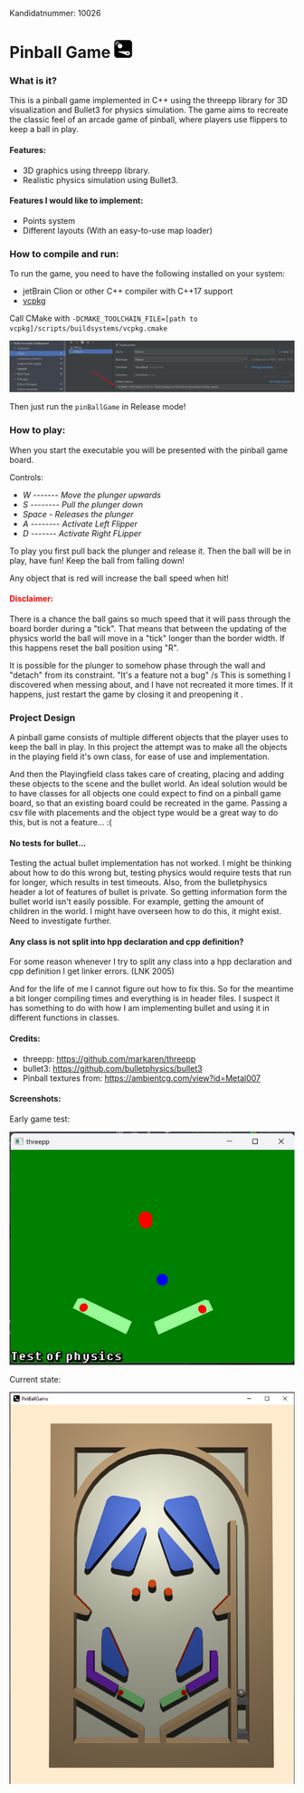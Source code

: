 Kandidatnummer: 10026
# Pinball Game <img alt="GameLogo" height="32" src="doc/logo.png" title="GameLogo" width="32"/>

### What is it?
This is a pinball game implemented in C++ using the threepp library for 3D visualization and Bullet3 for physics simulation. 
The game aims to recreate the classic feel of an arcade game of pinball, where players use flippers to keep a ball in play.

#### Features:
* 3D graphics using threepp library.
* Realistic physics simulation using Bullet3.

#### Features I would like to implement:
* Points system
* Different layouts (With an easy-to-use map loader)

### How to compile and run:

To run the game, you need to have the following installed on your system:
* jetBrain Clion or other C++ compiler with C++17 support
* [vcpkg](https://vcpkg.io/en/index.html)

Call CMake with `-DCMAKE_TOOLCHAIN_FILE=[path to vcpkg]/scripts/buildsystems/vcpkg.cmake`

![img.png](doc/examples/CmakeToolChain.png)

Then just run the `pinBallGame` in Release mode!

### How to play:

When you start the executable you will be presented with the pinball game board.

Controls:
- *W ------- Move the plunger upwards* 
- *S -------- Pull the plunger down*
- *Space - Releases the plunger*
- *A -------- Activate Left Flipper*
- *D ------- Activate Right FLipper*

To play you first pull back the plunger and release it. Then the ball will be in play, have fun! Keep the ball from falling down!

Any object that is red will increase the ball speed when hit!

#### <span style = "color:red"> Disclaimer: </span>
There is a chance the ball gains so much speed that it will pass through the board border during a "tick". That means that between the updating of the physics world the ball will move in a "tick" longer than the border width.
If this happens reset the ball position using "R".

It is possible for the plunger to somehow phase through the wall and "detach" from its constraint. "It's a feature not a bug" /s
This is something I discovered when messing about, and I have not recreated it more times. If it happens, just restart the game by closing it and preopening it .

### Project Design

A pinball game consists of multiple different objects that the player uses to keep the ball in play.
In this project the attempt was to make all the objects in the playing field it's own class, for ease of use and implementation.

And then the Playingfield class takes care of creating, placing and adding these objects to the scene and the bullet world.
An ideal solution would be to have classes for all objects one could expect to find on a pinball game board, so that an existing board could be recreated in the game.
Passing a csv file with placements and the object type would be a great way to do this, but is not a feature... :(

#### No tests for bullet...

Testing the actual bullet implementation has not worked. I might be thinking about how to do this wrong but, testing physics would require tests that run for longer, which results in test timeouts.
Also, from the bulletphysics header a lot of features of bullet is private. So getting information form the bullet world isn't easily possible. For example, getting the amount of children in the world.
I might have overseen how to do this, it might exist. Need to investigate further.

#### Any class is not split into hpp declaration and cpp definition?

For some reason whenever I try to split any class into a hpp declaration and cpp definition I get linker errors. (LNK 2005)

And for the life of me I cannot figure out how to fix this.
So for the meantime a bit longer compiling times and everything is in header files.
I suspect it has something to do with how I am implementing bullet and using it in different functions in classes.

#### Credits:

* threepp: https://github.com/markaren/threepp
* bullet3: https://github.com/bulletphysics/bullet3
* Pinball textures from: https://ambientcg.com/view?id=Metal007

#### Screenshots:

Early game test:

![img.png](doc/screenshots/flipperTest1.png)

Current state:

![img.png](doc/screenshots/CurrentGameState.png)